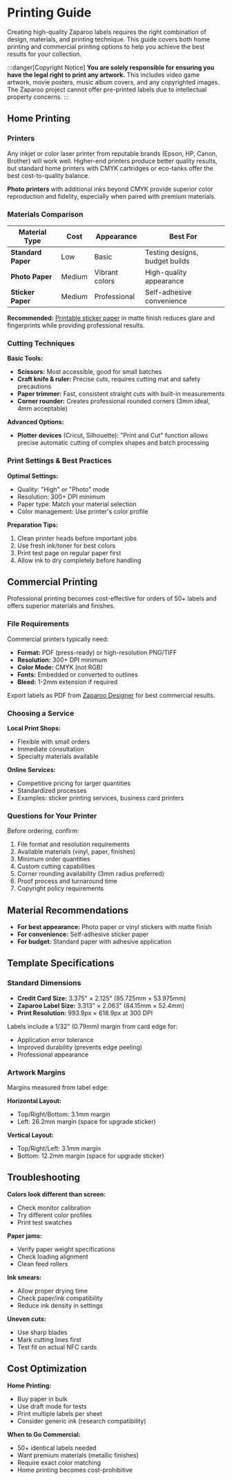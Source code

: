 # Printing Guide

Creating high-quality Zaparoo labels requires the right combination of design, materials, and printing technique. This guide covers both home printing and commercial printing options to help you achieve the best results for your collection.

:::danger[Copyright Notice]
**You are solely responsible for ensuring you have the legal right to print any artwork.** This includes video game artwork, movie posters, music album covers, and any copyrighted images. The Zaparoo project cannot offer pre-printed labels due to intellectual property concerns.
:::

## Home Printing

### Printers

Any inkjet or color laser printer from reputable brands (Epson, HP, Canon, Brother) will work well. Higher-end printers produce better quality results, but standard home printers with CMYK cartridges or eco-tanks offer the best cost-to-quality balance.

**Photo printers** with additional inks beyond CMYK provide superior color reproduction and fidelity, especially when paired with premium materials.

### Materials Comparison

| Material Type | Cost | Appearance | Best For |
|---------------|------|------------|----------|
| **Standard Paper** | Low | Basic | Testing designs, budget builds |
| **Photo Paper** | Medium | Vibrant colors | High-quality appearance |
| **Sticker Paper** | Medium | Professional | Self-adhesive convenience |

**Recommended:** [Printable sticker paper](https://www.amazon.com/HTVRONT-Printable-Vinyl-Sticker-Paper/dp/B09YCFRT37) in matte finish reduces glare and fingerprints while providing professional results.

### Cutting Techniques

**Basic Tools:**
- **Scissors:** Most accessible, good for small batches
- **Craft knife & ruler:** Precise cuts, requires cutting mat and safety precautions
- **Paper trimmer:** Fast, consistent straight cuts with built-in measurements
- **Corner rounder:** Creates professional rounded corners (3mm ideal, 4mm acceptable)

**Advanced Options:**
- **Plotter devices** (Cricut, Silhouette): "Print and Cut" function allows precise automatic cutting of complex shapes and batch processing

### Print Settings & Best Practices

**Optimal Settings:**
- Quality: "High" or "Photo" mode
- Resolution: 300+ DPI minimum
- Paper type: Match your material selection
- Color management: Use printer's color profile

**Preparation Tips:**
1. Clean printer heads before important jobs
2. Use fresh ink/toner for best colors
3. Print test page on regular paper first
4. Allow ink to dry completely before handling

## Commercial Printing

Professional printing becomes cost-effective for orders of 50+ labels and offers superior materials and finishes.

### File Requirements

Commercial printers typically need:
- **Format:** PDF (press-ready) or high-resolution PNG/TIFF
- **Resolution:** 300+ DPI minimum
- **Color Mode:** CMYK (not RGB)
- **Fonts:** Embedded or converted to outlines
- **Bleed:** 1-2mm extension if required

Export labels as PDF from [Zaparoo Designer](https://design.zaparoo.org/) for best commercial results.

### Choosing a Service

**Local Print Shops:**
- Flexible with small orders
- Immediate consultation
- Specialty materials available

**Online Services:**
- Competitive pricing for larger quantities
- Standardized processes
- Examples: sticker printing services, business card printers

### Questions for Your Printer

Before ordering, confirm:
1. File format and resolution requirements
2. Available materials (vinyl, paper, finishes)
3. Minimum order quantities
4. Custom cutting capabilities
5. Corner rounding availability (3mm radius preferred)
6. Proof process and turnaround time
7. Copyright policy requirements

## Material Recommendations

- **For best appearance:** Photo paper or vinyl stickers with matte finish
- **For convenience:** Self-adhesive sticker paper  
- **For budget:** Standard paper with adhesive application

## Template Specifications

### Standard Dimensions

- **Credit Card Size:** 3.375" × 2.125" (85.725mm × 53.975mm)
- **Zaparoo Label Size:** 3.313" × 2.063" (84.15mm × 52.4mm)
- **Print Resolution:** 993.9px × 618.9px at 300 DPI

Labels include a 1/32" (0.79mm) margin from card edge for:
- Application error tolerance
- Improved durability (prevents edge peeling)
- Professional appearance

### Artwork Margins

Margins measured from label edge:

**Horizontal Layout:**
- Top/Right/Bottom: 3.1mm margin
- Left: 26.2mm margin (space for upgrade sticker)

**Vertical Layout:**
- Top/Right/Left: 3.1mm margin
- Bottom: 12.2mm margin (space for upgrade sticker)

## Troubleshooting

**Colors look different than screen:**
- Check monitor calibration
- Try different color profiles
- Print test swatches

**Paper jams:**
- Verify paper weight specifications
- Check loading alignment
- Clean feed rollers

**Ink smears:**
- Allow proper drying time
- Check paper/ink compatibility
- Reduce ink density in settings

**Uneven cuts:**
- Use sharp blades
- Mark cutting lines first
- Test fit on actual NFC cards

## Cost Optimization

**Home Printing:**
- Buy paper in bulk
- Use draft mode for tests
- Print multiple labels per sheet
- Consider generic ink (research compatibility)

**When to Go Commercial:**
- 50+ identical labels needed
- Want premium materials (metallic finishes)
- Require exact color matching
- Home printing becomes cost-prohibitive
